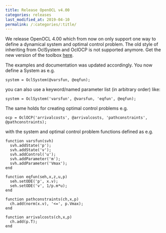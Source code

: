 ```yaml
---
title: Release OpenOCL v4.00
categories: releases
last_modified_at: 2019-04-10
permalink: /:categories/:title/
---
```


We release OpenOCL 4.00 which from now on only support one way to define a dynamical system and optimal control problem. The old style of inheriting from OclSystem and OclOCP is not supported anymore. Get the new version of the toolbox [here](/get-started/).

The examples and documentation was updated accordingly. You now define a System as e.g. 
```
system = OclSystem(@varsfun, @eqfun);
```

you can also use a keyword/named parameter list (in arbitrary order) like:
```
system = OclSystem('varsfun', @varsfun, 'eqfun', @eqfun);
```

The same holds for creating optimal control problems e.g.
```
ocp = OclOCP('arrivalcosts', @arrivalcosts, 'pathconstraints', @pathconstraints);
```

with the system and optimal control problem functions defined as e.g.
```
function varsfun(svh)
  svh.addState('p'); 
  svh.addState('v');
  svh.addControl('u');
  svh.addParameter('m');
  svh.addParameter('Vmax');
end

function eqfun(seh,x,z,u,p)
  seh.setODE('p', x.v);
  seh.setODE('v', 1/p.m*u);
end

function pathconstraints(ch,x,p)
  ch.add(norm(x.v), '<=', p.Vmax);
end

function arrivalcosts(ch,x,p)
  ch.add(p.T);
end

```
